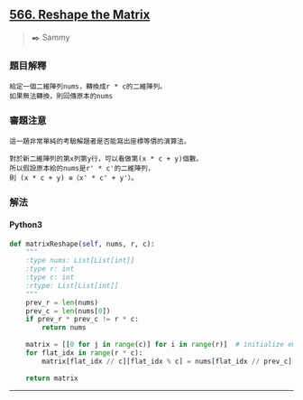 ## [566. Reshape the Matrix](https://leetcode.com/problems/reshape-the-matrix/)
> :black_nib: Sammy
### 題目解釋
    給定一個二維陣列nums，轉換成r * c的二維陣列。
    如果無法轉換，則回傳原本的nums
### 審題注意
    這一題非常單純的考驗解題者是否能寫出座標等價的演算法。

    對於新二維陣列的第x列第y行，可以看做第(x * c + y)個數。
    所以假設原本給的nums是r' * c'的二維陣列，
    則 (x * c + y) ≡（x' * c' + y'）。
### 解法
#### Python3
```python
def matrixReshape(self, nums, r, c):
    """
    :type nums: List[List[int]]
    :type r: int
    :type c: int
    :rtype: List[List[int]]
    """
    prev_r = len(nums)
    prev_c = len(nums[0])
    if prev_r * prev_c != r * c:
        return nums
    
    matrix = [[0 for j in range(c)] for i in range(r)]  # initialize empty matrix
    for flat_idx in range(r * c):
        matrix[flat_idx // c][flat_idx % c] = nums[flat_idx // prev_c][flat_idx % prev_c]
    
    return matrix
```
---
